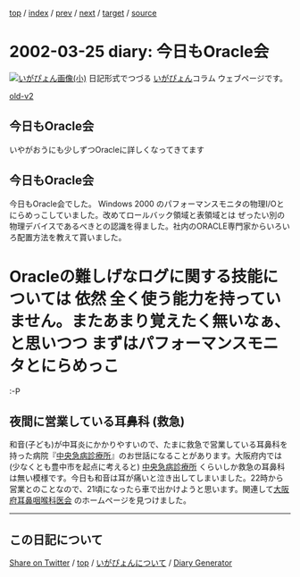 [top](../index.html) 
 / [index](index.html) 
 / [prev](ig020322.html) 
 / [next](ig020329.html) 
 / [target](https://igapyon.github.io/diary/2002/ig020325.html) 
 / [source](https://github.com/igapyon/diary/blob/gh-pages/2002/ig020325.src.md) 

2002-03-25 diary: 今日もOracle会
=====================================================================================================
[![いがぴょん画像(小)](https://igapyon.github.io/diary/images/iga200306s.jpg "いがぴょん")](https://igapyon.github.io/diary/memo/memoigapyon.html) 日記形式でつづる [いがぴょん](https://igapyon.github.io/diary/memo/memoigapyon.html)コラム ウェブページです。

[old-v2](ig020325-orig.html)

## 今日もOracle会

いやがおうにも少しずつOracleに詳しくなってきてます


## 今日もOracle会

今日もOracle会でした。
Windows 2000 のパフォーマンスモニタの物理I/Oとにらめっこしていました。改めてロールバック領域と表領域とは ぜったい別の物理デバイスであるべきとの認識を得ました。社内のORACLE専門家からいろいろ配置方法を教えて貰いました。
# Oracleの難しげなログに関する技能については 依然 全く使う能力を持っていません。またあまり覚えたく無いなぁ、と思いつつ まずはパフォーマンスモニタとにらめっこ
:-P

## 夜間に営業している耳鼻科 (救急)

和音(子ども)が中耳炎にかかりやすいので、たまに救急で営業している耳鼻科を持った病院『[中央急病診療所](http://www4.ocn.ne.jp/~oj-ikai/er-map.htm)』のお世話になることがあります。大阪府内では (少なくとも豊中市を起点に考えると) [中央急病診療所](http://www4.ocn.ne.jp/~oj-ikai/er-map.htm) くらいしか救急の耳鼻科は無い模様です。今日も和音は耳が痛いと泣き出してしまいました。22時から営業とのことなので、21頃になったら車で出かけようと思います。関連して[大阪府耳鼻咽喉科医会](http://www4.ocn.ne.jp/~oj-ikai/index.html) のホームページを見つけました。


----------------------------------------------------------------------------------------------------

## この日記について

[Share on Twitter](https://twitter.com/intent/tweet?hashtags=igapyon%2Cdiary%2C%E3%81%84%E3%81%8C%E3%81%B4%E3%82%87%E3%82%93&text=%E4%BB%8A%E6%97%A5%E3%82%82Oracle%E4%BC%9A&url=https%3A%2F%2Figapyon.github.io%2Fdiary%2F2002%2Fig020325.html) / [top](../index.html) / [いがぴょんについて](https://igapyon.github.io/diary/memo/memoigapyon.html) / [Diary Generator](https://github.com/igapyon/igapyonv3)
